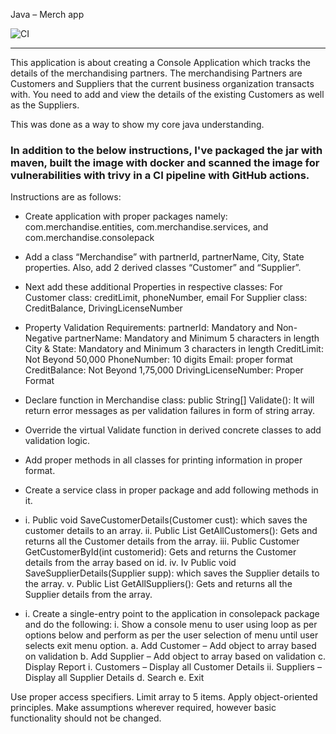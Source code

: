 Java – Merch app

![CI](https://github.com/samdroberts87/Java-merch-application/blob/main/.github/workflows/CI.yml/badge.svg)

------------------------------------------------------------------------------------------------------------------------------------
This application is about creating a Console Application which tracks the
details of the merchandising partners. The merchandising Partners are
Customers and Suppliers that the current business organization transacts
with. You need to add and view the details of the existing Customers as well
as the Suppliers.

This was done as a way to show my core java understanding.

### In addition to the below instructions, I've packaged the jar with maven, built the image with docker and scanned the image for vulnerabilities with trivy in a CI pipeline with GitHub actions.

Instructions are as follows:

- Create application with proper packages namely:
  com.merchandise.entities, com.merchandise.services, and
  com.merchandise.consolepack

- Add a class “Merchandise” with partnerId, partnerName, City, State
  properties. Also, add 2 derived classes “Customer” and “Supplier”.

- Next add these additional Properties in respective classes:
  For Customer class: creditLimit, phoneNumber, email
  For Supplier class: CreditBalance, DrivingLicenseNumber

- Property Validation Requirements:
  partnerId: Mandatory and Non-Negative
  partnerName: Mandatory and Minimum 5 characters in length
  City & State: Mandatory and Minimum 3 characters in length
  CreditLimit: Not Beyond 50,000
  PhoneNumber: 10 digits
  Email: proper format
  CreditBalance: Not Beyond 1,75,000
  DrivingLicenseNumber: Proper Format

- Declare function in Merchandise class:
  public String[] Validate(): It will return error messages as per validation
  failures in form of string array.
- Override the virtual Validate function in derived concrete classes to add
  validation logic.
- Add proper methods in all classes for printing information in proper format.
- Create a service class in proper package and add following methods in it.

- i. Public void SaveCustomerDetails(Customer cust): which saves the
  customer details to an array.
  ii. Public List<Customer> GetAllCustomers(): Gets and returns all the
  Customer details from the array.
  iii. Public Customer GetCustomerById(int customerid): Gets and returns the
  Customer details from the array based on id.
  iv. Iv Public void SaveSupplierDetails(Supplier supp): which saves the
  Supplier details to the array.
  v. Public List<Supplier> GetAllSuppliers(): Gets and returns all the Supplier
  details from the array.

- i. Create a single-entry point to the application in consolepack package and do
  the following:
  i. Show a console menu to user using loop as per options below and
  perform as per the user selection of menu until user selects exit menu
  option.
  a. Add Customer – Add object to array based on validation
  b. Add Supplier – Add object to array based on validation
  c. Display Report
  i. Customers – Display all Customer Details
  ii. Suppliers – Display all Supplier Details
  d. Search
  e. Exit

Use proper access specifiers.
Limit array to 5 items.
Apply object-oriented principles.
Make assumptions wherever required, however basic functionality should
not be changed.
